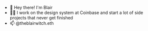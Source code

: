 - 👋 Hey there! I'm Blair
- 💅🏼 I work on the design system at Coinbase and start a lot of side projects that never get finished
- 📫 @theblairwitch.eth
